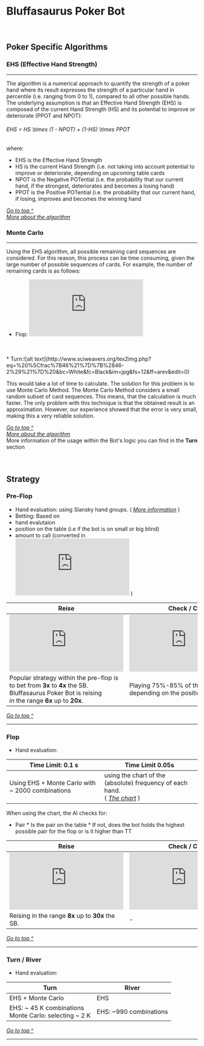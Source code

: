 # Bluffasaurus Poker Bot

<br/>

## Poker Specific Algorithms

###  EHS (Effective Hand Strength)
 ___
 The algorithm is a numerical approach to quantify the strength of a poker hand where its result expresses the strength of a particular hand in percentile (i.e. ranging from 0 to 1), compared to all other possible hands. The underlying assumption is that an Effective Hand Strength (EHS) is composed of the current Hand Strength (HS) and its potential to improve or deteriorate (PPOT and NPOT):
###### EHS = HS \times (1 - NPOT) + (1-HS) \times PPOT
where:
* EHS is the Effective Hand Strength
* HS is the current Hand Strength (i.e. not taking into account potential to improve or deteriorate, depending on upcoming table cards
* NPOT is the Negative POTential (i.e. the probability that our current hand, if the strongest, deteriorates and becomes a losing hand)
* PPOT is the Positive POTential (i.e. the probability that our current hand, if losing, improves and becomes the winning hand

[*Go to top* ^](#Bluffasaurus)<br/>
[*More about the algorithm*](https://en.wikipedia.org/wiki/Poker_Effective_Hand_Strength_(EHS)_algorithm)

### Monte Carlo 
___

Using the EHS algorithm, all possible remaining card sequences are
considered. For this reason, this process can be time consuming, given the large
number of possible sequences of cards. For example, the number of
remaining cards is as follows:
* Flop: 
![alt text](http://www.sciweavers.org/tex2img.php?eq=%20%5Cfrac%7B47%21%7D%7B%2847-3%29%21%7D%20&bc=White&fc=Black&im=jpg&fs=12&ff=arev&edit=0)
<br/>
<br/>
* Turn:![alt text](http://www.sciweavers.org/tex2img.php?eq=%20%5Cfrac%7B46%21%7D%7B%2846-2%29%21%7D%20&bc=White&fc=Black&im=jpg&fs=12&ff=arev&edit=0)

 This would take a lot of
time to calculate.
The solution for this problem is to use Monte Carlo Method. The Monte Carlo
Method considers a small random subset of card sequences. This means, that the
calculation is much faster. The only problem with this technique is that the obtained
result is an approximation. However, our experience showed that the error is very
small, making this a very reliable solution.

[*Go to top* ^](#Bluffasaurus)<br/>
[*More about the algorithm*](http://paginas.fe.up.pt/~niadr/PUBLICATIONS/LIACC_publications_2011_12/pdf/CN10_Estimating_Probability_Winning_LFT.pdf)
<br/>
More information of the usage within the Bot's logic you can find in the <b>Turn</b> section
<br/>
<br/><br/>
## Strategy
### Pre-Flop
  * Hand evaluation: using Slansky hand groups. ( [*More information*](https://en.wikipedia.org/wiki/Texas_hold_%27em_starting_hands) )
  * Betting: Based on 
  * hand evalutaion
  * position on the table (i.e if the bot is on small or big blind)
  * amount to call (converted in ![img](http://www.sciweavers.org/tex2img.php?eq=%20f%28blind%29&bc=White&fc=Black&im=jpg&fs=12&ff=arev&edit=0) )
  
   
Reise | Check / Call
------------ | -------------
![alt text](http://www.sciweavers.org/tex2img.php?eq=%20f%28blind%29&bc=White&fc=Black&im=jpg&fs=12&ff=arev&edit=0) | ![alt text](http://www.sciweavers.org/tex2img.php?eq=%20f%28blind%2cmoneyToCall%2cleftMoney%29&bc=White&fc=Black&im=jpg&fs=12&ff=arev&edit=0)
 Popular strategy within the pre-flop is <br/>to bet from <b>3x</b> to <b>4x</b> the SB. <br/>Bluffasaurus Poker Bot is reising <br/>in the range <b>6x</b> up to <b>20x</b>. | Playing 75%-85% of the cards <br/>depending on the position on the table.

[*Go to top* ^](#Bluffasaurus)<br/>
___
### Flop
  * Hand evaluation: <br/>
   
Time Limit: 0.1 s | Time Limit 0.05s
------------ | -------------
Using EHS + Monte Carlo with ~ 2000 combinations | using the chart of the (absolute) frequency of each hand. <br/>( [*The chart*](https://en.wikipedia.org/wiki/Poker_probability) )
   
   When using the chart, the AI checks for:
   * Pair
    * Is the pair on the table
    * If not, does the bot holds the highest possible pair for the flop or is it higher than TT
 
 Reise | Check / Call
------------ | -------------
![alt text](http://www.sciweavers.org/tex2img.php?eq=%20f%28blind%2cpot%29&bc=White&fc=Black&im=jpg&fs=12&ff=arev&edit=0) | ![alt text](http://www.sciweavers.org/tex2img.php?eq=%20f%28blind%2cmoneyToCall%2cleftMoney%29&bc=White&fc=Black&im=jpg&fs=12&ff=arev&edit=0)
Reising in the range <b>8x</b> up to <b>30x</b> the SB. | -
[*Go to top* ^](#Bluffasaurus)<br/>
___
### Turn / River
  * Hand evaluation:
  
Turn | River
------------ | -------------
EHS + Monte Carlo | EHS
EHS: ~ 45 K combinations<br/>Monte Carlo: selecting ~ 2 K  | EHS: ~990 combinations

[*Go to top* ^](#Bluffasaurus)<br/>
___



